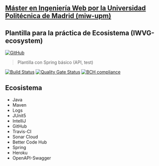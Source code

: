 ## [Máster en Ingeniería Web por la Universidad Politécnica de Madrid (miw-upm)](http://miw.etsisi.upm.es)
## Plantilla para la práctica de Ecosistema (IWVG-ecosystem)

[![GitHub](https://img.shields.io/github/license/laucv/iwvg-ecosystem-laura-canelada?color=informational)](https://github.com/laucv/iwvg-ecosystem-laura-canelada/blob/develop/LICENSE.md)

> Plantilla con Spring básico (API, test) 
>
[![Build Status](https://travis-ci.org/laucv/iwvg-ecosystem-laura-canelada.svg?branch=develop)](https://travis-ci.org/laucv/iwvg-ecosystem-laura-canelada)
[![Quality Gate Status](https://sonarcloud.io/api/project_badges/measure?project=laucv_iwvg-ecosystem-laura-canelada&metric=alert_status)](https://sonarcloud.io/dashboard?id=aucv_iwvg-ecosystem-laura-canelada)
[![BCH compliance](https://bettercodehub.com/edge/badge/laucv/iwvg-ecosystem-laura-canelada?branch=develop)](https://bettercodehub.com/)

## Ecosistema
* Java
* Maven
* Logs
* JUnit5
* IntelliJ
* GitHub
* Travis-CI
* Sonar Cloud
* Better Code Hub
* Spring
* Heroku
* OpenAPI-Swagger
